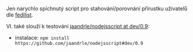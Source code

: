 Jen narychlo spíchnutý script pro stahování/porovnání přírustku uživatelů dle [fedilist](http://demo.fedilist.com/instance?q=&ip=&software=mastodon&registrations=&onion=).

Vl. také slouží k testování [jaandrle/nodejsscript at dev/0.9](https://github.com/jaandrle/nodejsscript/tree/dev/0.9):
- instalace: `npm install https://github.com/jaandrle/nodejsscript#dev/0.9`
